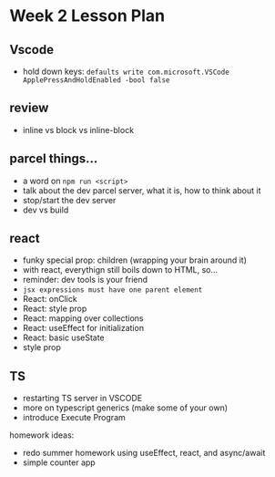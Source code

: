 # Week 2 Lesson Plan

## Vscode

- hold down keys: `defaults write com.microsoft.VSCode ApplePressAndHoldEnabled -bool false`

## review
- inline vs block vs inline-block

## parcel things...
- a word on `npm run <script>`
- talk about the dev parcel server, what it is, how to think about it
- stop/start the dev server
- dev vs build

## react
- funky special prop: children (wrapping your brain around it)
- with react, everythign still boils down to HTML, so...
- reminder: dev tools is your friend
- `jsx expressions must have one parent element`
- React: onClick
- React: style prop
- React: mapping over collections
- React: useEffect for initialization
- React: basic useState
- style prop

## TS
- restarting TS server in VSCODE
- more on typescript generics (make some of your own)
- introduce Execute Program

homework ideas:
* redo summer homework using useEffect, react, and async/await
* simple counter app

